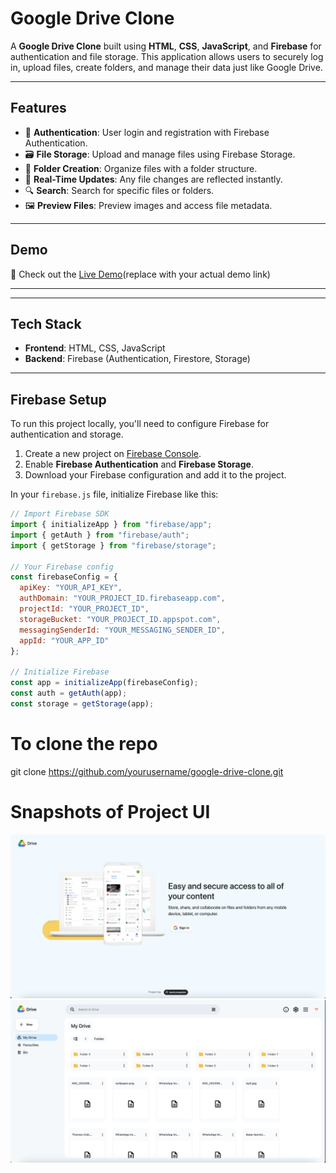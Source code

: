 # Google Drive Clone

A **Google Drive Clone** built using **HTML**, **CSS**, **JavaScript**, and **Firebase** for authentication and file storage. This application allows users to securely log in, upload files, create folders, and manage their data just like Google Drive.

---

## Features

- 🔐 **Authentication**: User login and registration with Firebase Authentication.
- 🗃️ **File Storage**: Upload and manage files using Firebase Storage.
- 📂 **Folder Creation**: Organize files with a folder structure.
- 🔄 **Real-Time Updates**: Any file changes are reflected instantly.
- 🔍 **Search**: Search for specific files or folders.
- 🖼️ **Preview Files**: Preview images and access file metadata.

---

## Demo

🚀 Check out the [Live Demo](https://google-drive-clone-vrc.vercel.app/)(replace with your actual demo link)

---

---

## Tech Stack

- **Frontend**: HTML, CSS, JavaScript
- **Backend**: Firebase (Authentication, Firestore, Storage)

---

## Firebase Setup

To run this project locally, you'll need to configure Firebase for authentication and storage.

1. Create a new project on [Firebase Console](https://console.firebase.google.com/).
2. Enable **Firebase Authentication** and **Firebase Storage**.
3. Download your Firebase configuration and add it to the project.

In your `firebase.js` file, initialize Firebase like this:

```js
// Import Firebase SDK
import { initializeApp } from "firebase/app";
import { getAuth } from "firebase/auth";
import { getStorage } from "firebase/storage";

// Your Firebase config
const firebaseConfig = {
  apiKey: "YOUR_API_KEY",
  authDomain: "YOUR_PROJECT_ID.firebaseapp.com",
  projectId: "YOUR_PROJECT_ID",
  storageBucket: "YOUR_PROJECT_ID.appspot.com",
  messagingSenderId: "YOUR_MESSAGING_SENDER_ID",
  appId: "YOUR_APP_ID"
};

// Initialize Firebase
const app = initializeApp(firebaseConfig);
const auth = getAuth(app);
const storage = getStorage(app);
```

# To clone the repo

git clone https://github.com/yourusername/google-drive-clone.git


# Snapshots of Project UI

![Alt text](img/gdrive-clone-login.png)
![Alt text](img/gdrive-clone-home.png)
